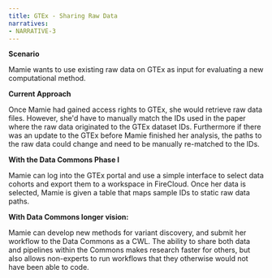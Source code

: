 ```yaml
---
title: GTEx - Sharing Raw Data
narratives:
- NARRATIVE-3
---
```


**Scenario**

Mamie wants to use existing raw data on GTEx as input for evaluating a new computational method.

**Current Approach**

Once Mamie had gained access rights to GTEx, she would retrieve raw data files. However, she'd have to manually match the IDs used in the paper where the raw data originated to the GTEx dataset IDs. Furthermore if there was an update to the GTEx before Mamie finished her analysis, the paths to the raw data could change and need to be manually re-matched to the IDs.

**With the Data Commons Phase I**

Mamie can log into the GTEx portal and use a simple interface to
select data cohorts and export them to a workspace in FireCloud. Once
her data is selected, Mamie is given a table that maps sample IDs
to static raw data paths.

**With Data Commons longer vision:**

Mamie can develop new methods for variant discovery, and submit her workflow
to the Data Commons as a CWL. The ability to share both data and pipelines
within the Commons makes research faster for others, but also allows non-experts
to run workflows that they otherwise would not have been able to code.
